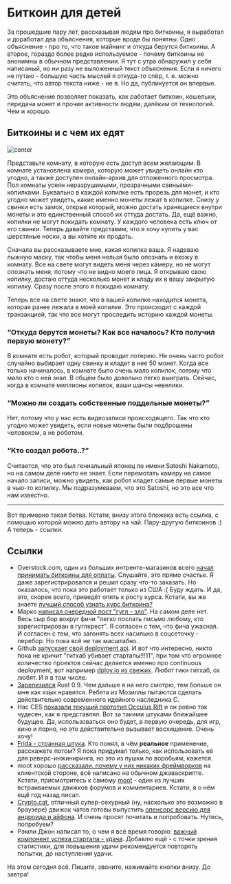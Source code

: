 # Биткоин для детей

За прошедшие пару лет, рассказывая людям про биткоины, я выработал и доработал два объяснения, которые вроде бы понятны. Одно объяснение - про то, что такое майнинг и откуда берутся биткоины. А второе, гораздо более редко используемое - почему биткоины не анонимны в обычном представлении. Я тут с утра обнаружил у себя написаный, но ни разу не выложенный текст объяснения. Если я ничего не путаю - большую часть мыслей я откуда-то спёр, т. е. можно считать, что автор текста ниже - не я. Но да, публикуется он впервые.

Это объяснение позволяет показать, как работает биткоин, кошельки, передача монет и прочие активности людям, далёким от технологий. Чем и хорошо.

## Биткоины и с чем их едят

![center](http://timebusinessblog.files.wordpress.com/2013/04/biz-bitcoin-130412.jpg%3Fw%3D480%26h%3D320%26crop%3D1)

Представьте комнату, в которую есть доступ всем желающим. В комнате установлена камера, которую может увидеть онлайн кто угодно, а также доступен онлайн-архив для отложенного просмотра. Пол комнаты усеян неразрушимыми, прозрачными свиньями-копилками. Буквально в каждой копилке есть прорезь для монет, и кто угодно может увидеть, какие именно монеты лежат в копилке. Снизу у свинки есть замок, открыв который, можно достать хранящиеся внутри монеты и это единственный способ их оттуда достать. Да, ещё важно, копилки не могут покидать комнату. У каждого человека есть ключ от его свинки. Теперь давайте представим, что я хочу купить у вас шерстяные носки, а вы хотите их продать.

Сначала вы рассказываете мне, какая копилка ваша. Я надеваю лыжную маску, так чтобы меня нельзя было опознать и вхожу в комнату. Все на свете могут видеть меня через камеру, но не могут опознать меня, потому что не видно моего лица. Я открываю свою копилку, достаю оттуда несколько монет и кладу их в вашу закрытую копилку. Сразу после этого я покидаю комнату.

Теперь все на свете знают, что в вашей копилке находится монета, которая ранее лежала в моей копилке. Это происходит с каждой транзакцией, так что все могут проследить историю каждой монеты.

### “Откуда берутся монеты? Как все началось? Кто получил первую монету?”

В комнате есть робот, который проводит лотерею. Не очень часто робот случайно выбирает одну свинку и кладет в нее 50 монет. Когда все только начиналось, в комнате было очень мало копилок, потому что мало кто о ней знал. В общем было довольно легко выиграть. Сейчас, когда в комнате миллионы копилок, ваши шансы невелики.

### “Можно ли создать собственные поддельные монеты?”

Нет, потому что у нас есть видеозаписи происходящего. Так что кто угодно может увидеть, если новые монеты были подброшены человеком, а не роботом.

### “Кто создал робота..?”

Считается, что это был гениальный японец по имени Satoshi Nakamoto, но на самом деле никто не знает. Если перемотать камеру на самое начало записи, можно увидеть, как робот кладет самые первые монеты в чью-то копилку. Мы подразумеваем, что это Satoshi, но это все что нам известно.

----

Вот примерно такая ботва. Кстати, внизу этого бложека есть ссылка, с помощью которой можно дать автору на чай. Пару-другую биткоинов :) А теперь - ссылки.

## Ссылки

* Overstock.com, один из больших интренте-магазинов всего [начал принимать биткоины для оплаты](http://www.wired.com/business/2014/01/overstock-bitcoin-live/). Слушайте, это прямо счастье. Я даже зарегистрировался и решил сразу что-то заказать. Но оказалось, что пока это работает только из США :( Буду ждать. И да, это, скорее всего, приведёт опять к росту курса. Кстати, вы же знаете [лучший способ узнать курс биткоина?](http://yandex.ru/yandsearch?text=курс+биткоина)
* Марко [написал очередной пост "гугл - зло"](http://www.marco.org/2014/01/09/more-google-sleaze). На самом деле нет. Весь сыр бор вокруг фичи "легко послать письмо любому, кто зарегистрирован в гуглкрест". Я согласен с тем, что фича ужасная. И согласен с тем, что загонять всех насильно в соцсеточку - перебор. Но пока всё не так масштабно.
* Github [запускает свой deployment api](http://developer.github.com/changes/2014-01-09-preview-the-new-deployments-api/). И вот что интересно, никто пока не кричит "гитхаб убивает стартапы!!!11", при том что огромное количество проектов сейчас делается именно про continuous deployment, вот например [dploy.io из свежих](http://dploy.io/). Любят гики гитхаб, ох любят. И я в том числе.
* [Зарелизился](https://mail.mozilla.org/pipermail/rust-dev/2014-January/007753.html) Rust 0.9. Чем дальше я на него смотрю, тем больше он мне как язык нравится. Ребята из Мозиллы пытаются сделать действительно современного идейного наследника C.
* Нас CES [показали текущий прототип Occulus Rift](http://techcrunch.com/2014/01/09/oculus-vr-crystal-cove/) и он ровно так чудесен, как я представлял. Вот за такими штуками ближайшее будущее. Да, использоваться оно будет, в первую очередь, для игр, кино и порно, но это действительно вызывает восхищение. Очень хочу!
* [Frida - странная штука](http://www.frida.re/docs/home/). Кто понял, в чём **реальное** применение, расскажете потом? Я пока придумал только, как использовать её для реверс-инжиниринга, но это из пушки по воробьям, кажется.
* moot хорошо [рассказали, почему у них никаких фреймворков](https://moot.it/blog/technology/frameworkless-javascript.html) на клиентской стороне, всё написано на обычном джаваскрипте. Кстати, присмотритесь к самому [moot](http://moot.it) - один из лучших встраиваемых движков форумов и комментариев. Кстати, я о нём ещё год назад писал.
* [Crypto.cat](https://crypto.cat/), отличный супер-секурный (ну, насколько это возможно в браузере) движок чатов готовы выпустить [опенсорс версию для андроида и айфона](https://blog.crypto.cat/2013/12/cryptocat-for-iphone-call-for-review/?nocache). И очень просят почитать и попробовать. Нутесь, попробуем?
* Рэмли Джон написал то, о чем я всё время говорю: [важный компонент успеха стартапа - удача](http://ramlijohn.com/luck-the-secret-sauce-of-successful-startups/). Добавлю ещё - с точки зрения статистики, для повышения удачи рекомендуется повторять попытки, до наступления удачи.

На этом сегодня всё. Пишите, звоните, нажимайте кнопки внизу. До завтра!
